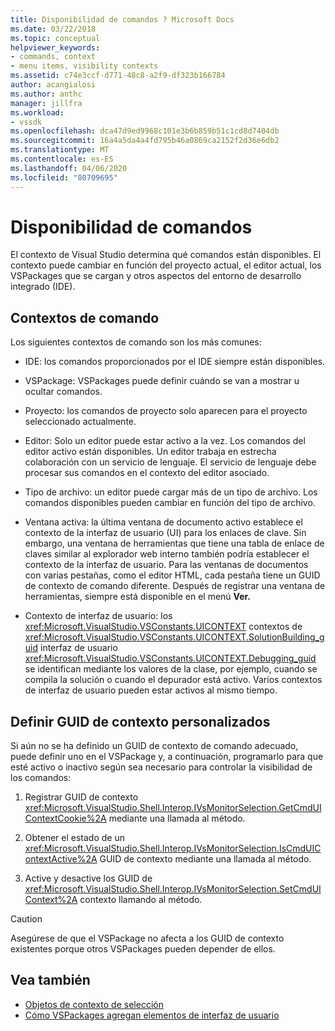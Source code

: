 ```yaml
---
title: Disponibilidad de comandos ? Microsoft Docs
ms.date: 03/22/2018
ms.topic: conceptual
helpviewer_keywords:
- commands, context
- menu items, visibility contexts
ms.assetid: c74e3ccf-d771-48c8-a2f9-df323b166784
author: acangialosi
ms.author: anthc
manager: jillfra
ms.workload:
- vssdk
ms.openlocfilehash: dca47d9ed9968c101e3b6b859b51c1cd8d7404db
ms.sourcegitcommit: 16a4a5da4a4fd795b46a0869ca2152f2d36e6db2
ms.translationtype: MT
ms.contentlocale: es-ES
ms.lasthandoff: 04/06/2020
ms.locfileid: "80709695"
---
```

# <a name="command-availability"></a>Disponibilidad de comandos

El contexto de Visual Studio determina qué comandos están disponibles. El contexto puede cambiar en función del proyecto actual, el editor actual, los VSPackages que se cargan y otros aspectos del entorno de desarrollo integrado (IDE).

## <a name="command-contexts"></a>Contextos de comando

Los siguientes contextos de comando son los más comunes:

- IDE: los comandos proporcionados por el IDE siempre están disponibles.

- VSPackage: VSPackages puede definir cuándo se van a mostrar u ocultar comandos.

- Proyecto: los comandos de proyecto solo aparecen para el proyecto seleccionado actualmente.

- Editor: Solo un editor puede estar activo a la vez. Los comandos del editor activo están disponibles. Un editor trabaja en estrecha colaboración con un servicio de lenguaje. El servicio de lenguaje debe procesar sus comandos en el contexto del editor asociado.

- Tipo de archivo: un editor puede cargar más de un tipo de archivo. Los comandos disponibles pueden cambiar en función del tipo de archivo.

- Ventana activa: la última ventana de documento activo establece el contexto de la interfaz de usuario (UI) para los enlaces de clave. Sin embargo, una ventana de herramientas que tiene una tabla de enlace de claves similar al explorador web interno también podría establecer el contexto de la interfaz de usuario. Para las ventanas de documentos con varias pestañas, como el editor HTML, cada pestaña tiene un GUID de contexto de comando diferente. Después de registrar una ventana de herramientas, siempre está disponible en el menú **Ver.**

- Contexto de interfaz de usuario: los <xref:Microsoft.VisualStudio.VSConstants.UICONTEXT> contextos de <xref:Microsoft.VisualStudio.VSConstants.UICONTEXT.SolutionBuilding_guid> interfaz de usuario <xref:Microsoft.VisualStudio.VSConstants.UICONTEXT.Debugging_guid> se identifican mediante los valores de la clase, por ejemplo, cuando se compila la solución o cuando el depurador está activo. Varios contextos de interfaz de usuario pueden estar activos al mismo tiempo.

## <a name="define-custom-context-guids"></a>Definir GUID de contexto personalizados

Si aún no se ha definido un GUID de contexto de comando adecuado, puede definir uno en el VSPackage y, a continuación, programarlo para que esté activo o inactivo según sea necesario para controlar la visibilidad de los comandos:

1. Registrar GUID de contexto <xref:Microsoft.VisualStudio.Shell.Interop.IVsMonitorSelection.GetCmdUIContextCookie%2A> mediante una llamada al método.

2. Obtener el estado de un <xref:Microsoft.VisualStudio.Shell.Interop.IVsMonitorSelection.IsCmdUIContextActive%2A> GUID de contexto mediante una llamada al método.

3. Active y desactive los GUID de <xref:Microsoft.VisualStudio.Shell.Interop.IVsMonitorSelection.SetCmdUIContext%2A> contexto llamando al método.

> [!CAUTION]
> Asegúrese de que el VSPackage no afecta a los GUID de contexto existentes porque otros VSPackages pueden depender de ellos.

## <a name="see-also"></a>Vea también

- [Objetos de contexto de selección](../../extensibility/internals/selection-context-objects.md)
- [Cómo VSPackages agregan elementos de interfaz de usuario](../../extensibility/internals/how-vspackages-add-user-interface-elements.md)
